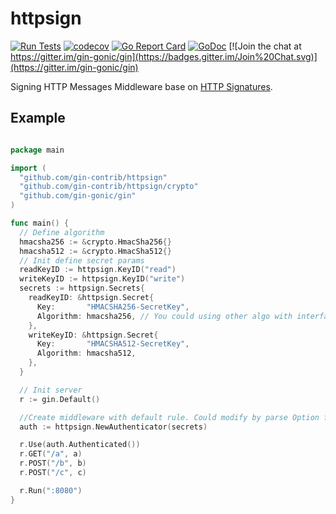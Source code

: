 # httpsign

[![Run Tests](https://github.com/gin-contrib/httpsign/actions/workflows/go.yml/badge.svg)](https://github.com/gin-contrib/httpsign/actions/workflows/go.yml)
[![codecov](https://codecov.io/gh/gin-contrib/httpsign/branch/master/graph/badge.svg)](https://codecov.io/gh/gin-contrib/httpsign)
[![Go Report Card](https://goreportcard.com/badge/github.com/gin-contrib/httpsign)](https://goreportcard.com/report/github.com/gin-contrib/httpsign)
[![GoDoc](https://godoc.org/github.com/gin-contrib/httpsign?status.svg)](https://godoc.org/github.com/gin-contrib/httpsign)
[![Join the chat at https://gitter.im/gin-gonic/gin](https://badges.gitter.im/Join%20Chat.svg)](https://gitter.im/gin-gonic/gin)

Signing HTTP Messages Middleware base on [HTTP Signatures](https://tools.ietf.org/html/draft-cavage-http-signatures).

## Example

``` go

package main

import (
  "github.com/gin-contrib/httpsign"
  "github.com/gin-contrib/httpsign/crypto"
  "github.com/gin-gonic/gin"
)

func main() {
  // Define algorithm
  hmacsha256 := &crypto.HmacSha256{}
  hmacsha512 := &crypto.HmacSha512{}
  // Init define secret params
  readKeyID := httpsign.KeyID("read")
  writeKeyID := httpsign.KeyID("write")
  secrets := httpsign.Secrets{
    readKeyID: &httpsign.Secret{
      Key:       "HMACSHA256-SecretKey",
      Algorithm: hmacsha256, // You could using other algo with interface Crypto
    },
    writeKeyID: &httpsign.Secret{
      Key:       "HMACSHA512-SecretKey",
      Algorithm: hmacsha512,
    },
  }

  // Init server
  r := gin.Default()

  //Create middleware with default rule. Could modify by parse Option func
  auth := httpsign.NewAuthenticator(secrets)

  r.Use(auth.Authenticated())
  r.GET("/a", a)
  r.POST("/b", b)
  r.POST("/c", c)

  r.Run(":8080")
}
```
